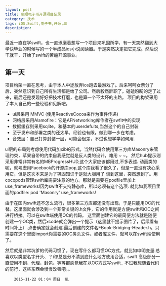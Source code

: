 ```yaml
---
layout: post
title: 凨眼电子书开源项目记录
category: 技术
tags: iOS,Swift,电子书,开源,凨
description:
---
```

最近一直在学swift，也一直琢磨着想写一个项目来巩固所学，有一天突然翻到大学快毕业的时候写的一个半成品ios小说阅读器。于是突然决定把它完成。然后说干就干，开始了swift的苦逼开源事业。

## 第一天
项目构架一直在思考，由于本人中途放弃ios跑去最游戏了。后来呵呵女票分了后，突然意识到自己所有生活都是给了公司。然后毅然辞职了。磕磕盼盼的走了过来，最后还是发现好好把技术打磨，也是算一个不太坏的出路。
项目的构架采用了本人自己的一些经验和见解吧。

* ui层采用 MMVC (使用ReactiveCocoa来作为事件传递)
* 网络层采用Alamofire：它是AFNetworking库作者在swfit中的实现
* 数据缓存则采用sqlite，和基本的userdefults,当然这个的自己封装
* 至于发布和部署之类的还太早，经验也有限，做到哪一步在考虑。
* 音效层：自己打算封装一层，可能会很差，不过也想学学如何用.

ui层的布局则考虑使用代码加xib的形式，当然代码会使用第三方库Masonry来管理约束，苹果自带的约束自我感觉就是反人类的设计，难用 ~ ~。
然后hub提示则采用非常非常有名的MBProgressHUD,这个大家应该都用过,不多表述.
动画类的呢，就考虑用Facebook的开源库pop,这个库我看了很久了，但是一直没有决心采用它，但是这次本来是为了巩固知识于是就大胆用了
谈到这里，突然想到了。用cocopods管理swift库需要注意的地方。那就是需要在podfile里加上use_frameworks!因为swift不支持静态库，所以必须有这个选项.
就比如我项目里面的podfile:
	pod 'Masonry'
	use_frameworks!

由于在国内swift还不怎么流行，很多第三方库都还没有出现，于是只能用OC的代替。这里面就会涉及到一个非常关键的.h文件，它的作用就是方便swift和OC之间进行桥接。可以在swift端使用OC的代码。
这里面创建它的最简便方法就是随便创建一个OC类，然后xcode就会弹出一个提示（这里就不提示图片了，后续看有时间补上）.点击确定就会创建.最后创建的文件名FBook-Bridging-Header.h。只需要在这个里面import你需要的OC类头文件，或者库文件，就可以在swift端使用了。

然后就是非常坑爹的代码习惯了。现在写什么都习惯OC方式，就比如申明变量:总喜欢以类型名字开头、？和!总是分不清到底什么地方使用合适，swift 高级部分一直使用不到，代理，封包，等等都感觉我在以OC方式写swift..
不过我想随着代码的前行，这些东西会慢慢改善吧。。

		2015-11-22 01：04 周日  凨